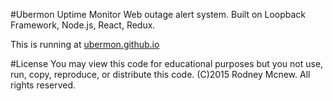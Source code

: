 #Ubermon Uptime Monitor
Web outage alert system. Built on Loopback Framework, Node.js, React, Redux.

This is running at [ubermon.github.io](https://ubermon.github.io/)

#License
You may view this code for educational purposes but you not use, run, copy, reproduce, or distribute this code.
(C)2015 Rodney Mcnew. All rights reserved.
